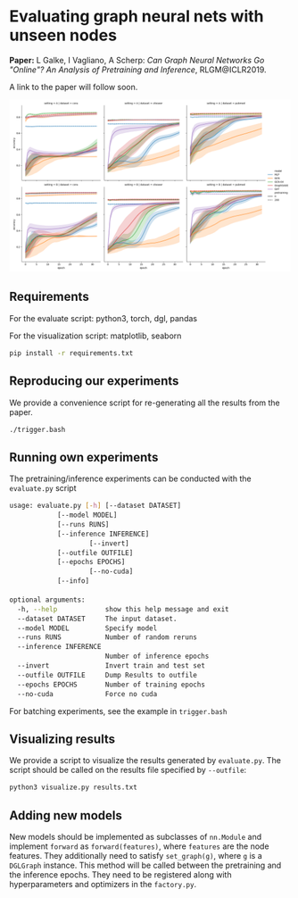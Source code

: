 # Evaluating graph neural nets with unseen nodes 

**Paper:** L Galke, I Vagliano, A Scherp: *Can Graph Neural Networks Go "Online"? An Analysis of Pretraining and Inference*, RLGM@ICLR2019.

A link to the paper will follow soon.

![Results figure from the paper](results.png)

## Requirements

For the evaluate script: python3, torch, dgl, pandas

For the visualization script: matplotlib, seaborn


```sh
pip install -r requirements.txt
```

## Reproducing our experiments

We provide a convenience script for re-generating all the results from the paper.

```sh
./trigger.bash
```

## Running own experiments

The pretraining/inference experiments can be conducted with the `evaluate.py` script

```sh
usage: evaluate.py [-h] [--dataset DATASET]
			[--model MODEL]
			[--runs RUNS]
			[--inference INFERENCE]
                   	[--invert]
			[--outfile OUTFILE]
			[--epochs EPOCHS]
                   	[--no-cuda]
			[--info]

optional arguments:
  -h, --help            show this help message and exit
  --dataset DATASET     The input dataset.
  --model MODEL         Specify model
  --runs RUNS           Number of random reruns
  --inference INFERENCE
                        Number of inference epochs
  --invert              Invert train and test set
  --outfile OUTFILE     Dump Results to outfile
  --epochs EPOCHS       Number of training epochs
  --no-cuda             Force no cuda
```

For batching experiments, see the example in `trigger.bash`

## Visualizing results

We provide a script to visualize the results generated by `evaluate.py`.
The script should be called on the results file specified by `--outfile`:

```sh
python3 visualize.py results.txt
```

## Adding new models

New models should be implemented as subclasses of `nn.Module` and implement
`forward` as `forward(features)`, where `features` are the node features. They
additionally need to satisfy `set_graph(g)`, where `g` is a `DGLGraph`
instance.  This method will be called between the pretraining and the inference
epochs.  They need to be registered along with hyperparameters and optimizers
in the `factory.py`.
